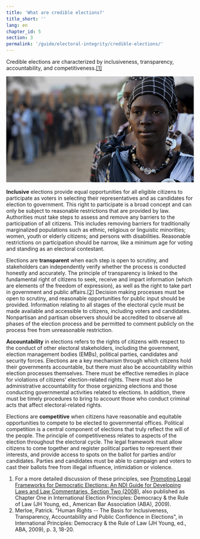 ```yaml
---
title: 'What are credible elections?'
title_short: ''
lang: en
chapter_id: 5
section: 3
permalink: '/guide/electoral-integrity/credible-elections/'
---
```


Credible elections are characterized by inclusiveness, transparency, accountability, and competitiveness.[\[1\]](#footnote-1)

![UN Photo, Tim McKulka](/assets/images/guide/UN-Photo-Tim-McKulka-460567.jpg)

**Inclusive** elections provide equal opportunities for all eligible citizens to participate as voters in selecting their representatives and as candidates for election to government. This right to participate is a broad concept and can only be subject to reasonable restrictions that are provided by law. Authorities must take steps to assess and remove any barriers to the participation of all citizens. This includes removing barriers for traditionally marginalized populations such as ethnic, religious or linguistic minorities; women, youth or elderly citizens; and persons with disabilities. Reasonable restrictions on participation should be narrow, like a minimum age for voting and standing as an electoral contestant.

Elections are **transparent** when each step is open to scrutiny, and stakeholders can independently verify whether the process is conducted honestly and accurately. The principle of transparency is linked to the fundamental right of citizens to seek, receive and impart information (which are elements of the freedom of expression), as well as the right to take part in government and public affairs.[\[2\]](#footnote-2) Decision making processes must be open to scrutiny, and reasonable opportunities for public input should be provided. Information relating to all stages of the electoral cycle must be made available and accessible to citizens, including voters and candidates. Nonpartisan and partisan observers should be accredited to observe all phases of the election process and be permitted to comment publicly on the process free from unreasonable restriction.

**Accountability** in elections refers to the rights of citizens with respect to the conduct of other electoral stakeholders, including the government, election management bodies (EMBs), political parties, candidates and security forces. Elections are a key mechanism through which citizens hold their governments accountable, but there must also be accountability within election processes themselves. There must be effective remedies in place for violations of citizens' election-related rights. There must also be administrative accountability for those organizing elections and those conducting governmental activities related to elections. In addition, there must be timely procedures to bring to account those who conduct criminal acts that affect electoral-related rights.

Elections are **competitive** when citizens have reasonable and equitable opportunities to compete to be elected to governmental offices. Political competition is a central component of elections that truly reflect the will of the people. The principle of competitiveness relates to aspects of the election throughout the electoral cycle. The legal framework must allow citizens to come together and register political parties to represent their interests, and provide access to spots on the ballot for parties and/or candidates. Parties and candidates must be able to campaign and voters to cast their ballots free from illegal influence, intimidation or violence.

1.  [](#reference-1)For a more detailed discussion of these principles, see [Promoting Legal Frameworks for Democratic Elections: An NDI Guide for Developing Laws and Law Commentaries, Section Two (2008)](https://www.ndi.org/node/14905), also published as Chapter One in International Election Principles: Democracy & the Rule of Law (JH Young, ed., American Bar Association (ABA), 2009).
2.  [](#reference-2)Merloe, Patrick. "Human Rights -- The Basis for Inclusiveness, Transparency, Accountability and Public Confidence in Elections", in International Principles: Democracy & the Rule of Law (JH Young, ed., ABA, 2009), p. 3, 18-20.
